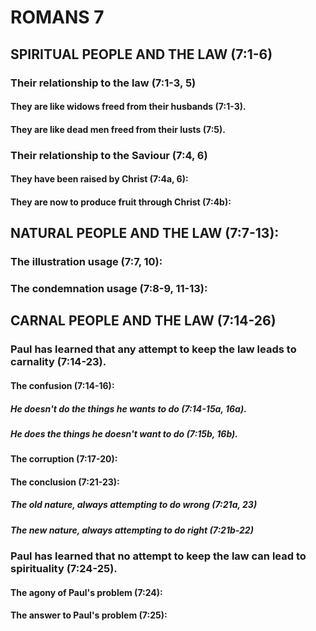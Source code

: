 ---
---
# ROMANS 7 
## SPIRITUAL PEOPLE AND THE LAW (7:1-6) 
###  Their relationship to the law (7:1-3, 5) 
####  They are like widows freed from their husbands (7:1-3). 
####  They are like dead men freed from their lusts (7:5). 
###  Their relationship to the Saviour (7:4, 6) 
####  They have been raised by Christ (7:4a, 6): 
####  They are now to produce fruit through Christ (7:4b): 
## NATURAL PEOPLE AND THE LAW (7:7-13): 
###  The illustration usage (7:7, 10): 
###  The condemnation usage (7:8-9, 11-13): 
## CARNAL PEOPLE AND THE LAW (7:14-26) 
###  Paul has learned that any attempt to keep the law leads to carnality (7:14-23). 
####  The confusion (7:14-16): 
#####  He doesn\'t do the things he wants to do (7:14-15a, 16a). 
#####  He does the things he doesn\'t want to do (7:15b, 16b). 
####  The corruption (7:17-20): 
####  The conclusion (7:21-23): 
#####  The old nature, always attempting to do wrong (7:21a, 23) 
#####  The new nature, always attempting to do right (7:21b-22) 
###  Paul has learned that no attempt to keep the law can lead to spirituality (7:24-25). 
####  The agony of Paul\'s problem (7:24): 
####  The answer to Paul\'s problem (7:25): 
